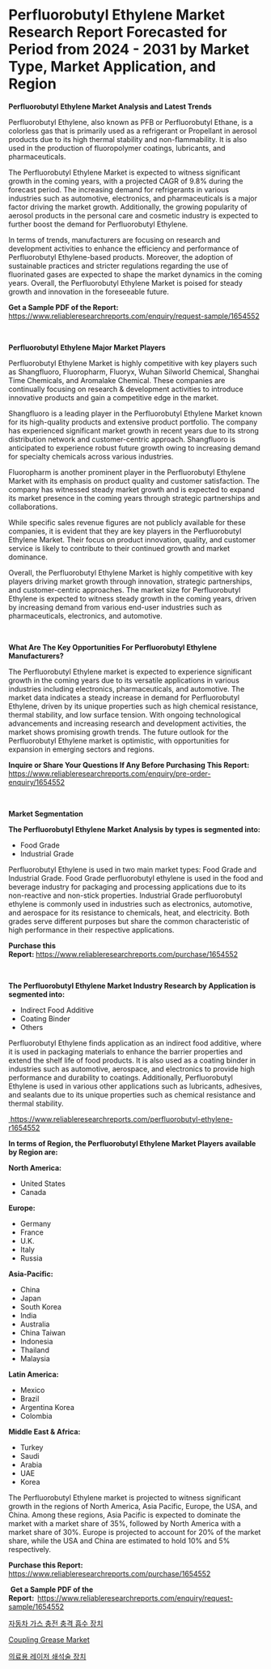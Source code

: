 <p><h1>Perfluorobutyl Ethylene Market Research Report Forecasted for Period from 2024 -  2031 by Market Type, Market Application, and Region</h1></p><p><strong>Perfluorobutyl Ethylene Market Analysis and Latest Trends</strong></p>
<p><p>Perfluorobutyl Ethylene, also known as PFB or Perfluorobutyl Ethane, is a colorless gas that is primarily used as a refrigerant or Propellant in aerosol products due to its high thermal stability and non-flammability. It is also used in the production of fluoropolymer coatings, lubricants, and pharmaceuticals.</p><p>The Perfluorobutyl Ethylene Market is expected to witness significant growth in the coming years, with a projected CAGR of 9.8% during the forecast period. The increasing demand for refrigerants in various industries such as automotive, electronics, and pharmaceuticals is a major factor driving the market growth. Additionally, the growing popularity of aerosol products in the personal care and cosmetic industry is expected to further boost the demand for Perfluorobutyl Ethylene.</p><p>In terms of trends, manufacturers are focusing on research and development activities to enhance the efficiency and performance of Perfluorobutyl Ethylene-based products. Moreover, the adoption of sustainable practices and stricter regulations regarding the use of fluorinated gases are expected to shape the market dynamics in the coming years. Overall, the Perfluorobutyl Ethylene Market is poised for steady growth and innovation in the foreseeable future.</p></p>
<p><strong>Get a Sample PDF of the Report:&nbsp;</strong> <a href="https://www.reliableresearchreports.com/enquiry/request-sample/1654552">https://www.reliableresearchreports.com/enquiry/request-sample/1654552</a></p>
<p>&nbsp;</p>
<p><strong>Perfluorobutyl Ethylene Major Market Players</strong></p>
<p><p>Perfluorobutyl Ethylene Market is highly competitive with key players such as Shangfluoro, Fluoropharm, Fluoryx, Wuhan Silworld Chemical, Shanghai Time Chemicals, and Aromalake Chemical. These companies are continually focusing on research & development activities to introduce innovative products and gain a competitive edge in the market.</p><p>Shangfluoro is a leading player in the Perfluorobutyl Ethylene Market known for its high-quality products and extensive product portfolio. The company has experienced significant market growth in recent years due to its strong distribution network and customer-centric approach. Shangfluoro is anticipated to experience robust future growth owing to increasing demand for specialty chemicals across various industries.</p><p>Fluoropharm is another prominent player in the Perfluorobutyl Ethylene Market with its emphasis on product quality and customer satisfaction. The company has witnessed steady market growth and is expected to expand its market presence in the coming years through strategic partnerships and collaborations.</p><p>While specific sales revenue figures are not publicly available for these companies, it is evident that they are key players in the Perfluorobutyl Ethylene Market. Their focus on product innovation, quality, and customer service is likely to contribute to their continued growth and market dominance.</p><p>Overall, the Perfluorobutyl Ethylene Market is highly competitive with key players driving market growth through innovation, strategic partnerships, and customer-centric approaches. The market size for Perfluorobutyl Ethylene is expected to witness steady growth in the coming years, driven by increasing demand from various end-user industries such as pharmaceuticals, electronics, and automotive.</p></p>
<p>&nbsp;</p>
<p><strong>What Are The Key Opportunities For Perfluorobutyl Ethylene Manufacturers?</strong></p>
<p><p>The Perfluorobutyl Ethylene market is expected to experience significant growth in the coming years due to its versatile applications in various industries including electronics, pharmaceuticals, and automotive. The market data indicates a steady increase in demand for Perfluorobutyl Ethylene, driven by its unique properties such as high chemical resistance, thermal stability, and low surface tension. With ongoing technological advancements and increasing research and development activities, the market shows promising growth trends. The future outlook for the Perfluorobutyl Ethylene market is optimistic, with opportunities for expansion in emerging sectors and regions.</p></p>
<p><strong>Inquire or Share Your Questions If Any Before Purchasing This Report:</strong> <a href="https://www.reliableresearchreports.com/enquiry/pre-order-enquiry/1654552">https://www.reliableresearchreports.com/enquiry/pre-order-enquiry/1654552</a></p>
<p>&nbsp;</p>
<p><strong>Market Segmentation</strong></p>
<p><strong>The Perfluorobutyl Ethylene Market Analysis by types is segmented into:</strong></p>
<p><ul><li>Food Grade</li><li>Industrial Grade</li></ul></p>
<p><p>Perfluorobutyl Ethylene is used in two main market types: Food Grade and Industrial Grade. Food Grade perfluorobutyl ethylene is used in the food and beverage industry for packaging and processing applications due to its non-reactive and non-stick properties. Industrial Grade perfluorobutyl ethylene is commonly used in industries such as electronics, automotive, and aerospace for its resistance to chemicals, heat, and electricity. Both grades serve different purposes but share the common characteristic of high performance in their respective applications.</p></p>
<p><strong>Purchase this Report:&nbsp;</strong><a href="https://www.reliableresearchreports.com/purchase/1654552">https://www.reliableresearchreports.com/purchase/1654552</a></p>
<p>&nbsp;</p>
<p><strong>The Perfluorobutyl Ethylene Market Industry Research by Application is segmented into:</strong></p>
<p><ul><li>Indirect Food Additive</li><li>Coating Binder</li><li>Others</li></ul></p>
<p><p>Perfluorobutyl Ethylene finds application as an indirect food additive, where it is used in packaging materials to enhance the barrier properties and extend the shelf life of food products. It is also used as a coating binder in industries such as automotive, aerospace, and electronics to provide high performance and durability to coatings. Additionally, Perfluorobutyl Ethylene is used in various other applications such as lubricants, adhesives, and sealants due to its unique properties such as chemical resistance and thermal stability.</p></p>
<p><a href="https://www.reliableresearchreports.com/perfluorobutyl-ethylene-r1654552">&nbsp;https://www.reliableresearchreports.com/perfluorobutyl-ethylene-r1654552</a></p>
<p><strong>In terms of Region, the Perfluorobutyl Ethylene Market Players available by Region are:</strong></p>
<p>
    <p> <strong> North America: </strong>
        <ul>
            <li>United States</li>
            <li>Canada</li>
        </ul>
        </p> 
    <p> <strong> Europe: </strong>
        <ul>
            <li>Germany</li>
            <li>France</li>
            <li>U.K.</li>
            <li>Italy</li>
            <li>Russia</li>
        </ul>
        </p> 
    <p> <strong> Asia-Pacific: </strong>
        <ul>
            <li>China</li>
            <li>Japan</li>
            <li>South Korea</li>
            <li>India</li>
            <li>Australia</li>
            <li>China Taiwan</li>
            <li>Indonesia</li>
            <li>Thailand</li>
            <li>Malaysia</li>
        </ul>
        </p> 
    <p> <strong> Latin America: </strong>
        <ul>
            <li>Mexico</li>
            <li>Brazil</li>
            <li>Argentina Korea</li>
            <li>Colombia</li>
        </ul>
        </p> 
    <p> <strong> Middle East & Africa: </strong>
        <ul>
            <li>Turkey</li>
            <li>Saudi</li>
            <li>Arabia</li>
            <li>UAE</li>
            <li>Korea</li>
        </ul>
    </p>
    </p>
<p><p>The Perfluorobutyl Ethylene market is projected to witness significant growth in the regions of North America, Asia Pacific, Europe, the USA, and China. Among these regions, Asia Pacific is expected to dominate the market with a market share of 35%, followed by North America with a market share of 30%. Europe is projected to account for 20% of the market share, while the USA and China are estimated to hold 10% and 5% respectively.</p></p>
<p><strong>Purchase this Report: </strong><a href="https://www.reliableresearchreports.com/purchase/1654552">https://www.reliableresearchreports.com/purchase/1654552</a></p>
<p>&nbsp;<strong>Get a Sample PDF of the Report:&nbsp;&nbsp;</strong><a href="https://www.reliableresearchreports.com/enquiry/request-sample/1654552">https://www.reliableresearchreports.com/enquiry/request-sample/1654552</a></p>
<p><strong></strong></p>
<p><p><a href="https://medium.com/@alungsipetani_44634/2024%EB%85%84%EB%B6%80%ED%84%B0-2031%EB%85%84%EA%B9%8C%EC%A7%80%EC%9D%98-%EA%B8%B0%EA%B0%84-%EB%8F%99%EC%95%88-%EB%82%98%ED%83%80%EB%82%98%EB%8A%94-%EC%9E%90%EB%8F%99%EC%B0%A8-%EA%B0%80%EC%8A%A4-%EC%B6%A9%EA%B2%A9-%ED%9D%A1%EC%88%98%EA%B8%B0-%EC%8B%9C%EC%9E%A5%EC%9D%98-%EC%8B%A0%ED%9D%A5-%ED%8A%B8%EB%A0%8C%EB%93%9C%EC%99%80-%EC%A0%84%EB%A7%9D%EC%9E%85%EB%8B%88%EB%8B%A4-6e3e3b9b671f">자동차 가스 충전 충격 흡수 장치</a></p><p><a href="https://github.com/NorbertYates/Market-Research-Report-List-5/blob/main/coupling-grease-market.md">Coupling Grease Market</a></p><p><a href="https://medium.com/@alungsipetani_44634/%EA%B8%80%EB%A1%9C%EB%B2%8C-%EC%9D%98%EB%A3%8C%EC%9A%A9-%EB%A0%88%EC%9D%B4%EC%A0%80-%EC%87%84%EC%84%9D%EC%88%A0-%EC%9E%A5%EC%B9%98-%EC%8B%9C%EC%9E%A5-%EA%B7%9C%EB%AA%A8%EB%8A%94-%EC%97%B0%ED%8F%89%EA%B7%A0-%EC%84%B1%EC%9E%A5%EB%A5%A0-%EC%97%90-%EC%9D%B4%EB%A5%BC-%EA%B2%83%EC%9C%BC%EB%A1%9C-%EC%98%88%EC%83%81%EB%90%98%EB%A9%B0-%EC%9D%B4-%EB%B3%B4%EA%B3%A0%EC%84%9C%EB%8A%94-2024%EB%85%84%EB%B6%80%ED%84%B0-2031%EB%85%84%EA%B9%8C%EC%A7%80%EC%9D%98-%EC%8B%9C%EC%9E%A5-%EC%84%B1%EC%9E%A5-%EB%8F%99%ED%96%A5-%EA%B8%B0%ED%9A%8C-%EB%B0%8F-%EC%A0%84%EB%A7%9D%EC%9D%84-%EB%8B%A4%EB%A3%B9%EB%8B%88%EB%8B%A4-25ac93426d8f">의료용 레이저 쇄석술 장치</a></p></p>